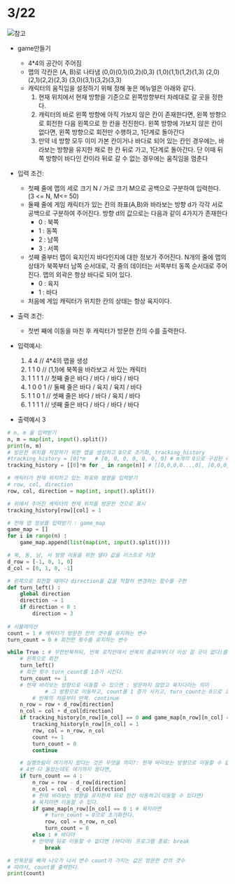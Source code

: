 # 3/22
![참고](https://seungseop.tistory.com/19)
* game만들기
  - 4*4의 공간이 주어짐
  - 맵의 각칸은 (A, B)로 나타냄
    (0,0)(0,1)(0,2)(0,3)
    (1,0)(1,1)(1,2)(1,3)
    (2,0)(2,1)(2,2)(2,3)
    (3,0)(3,1)(3,2)(3,3)
  - 캐릭터의 움직임을 설정하기 위해 정해 놓은 메뉴얼은 아래와 같다.
    1. 현재 위치에서 현재 방향을 기준으로 왼쪽방향부터 차례대로 갈 곳을 정한다.
    2. 캐릭터의 바로 왼쪽 방향에 아직 가보지 않은 칸이 존재한다면, 왼쪽 방향으로 회전한 다음 왼쪽으로 한 칸을 전진한다.
       왼쪽 방향에 가보지 않은 칸이 없다면, 왼쪽 방향으로 회전만 수행하고, 1단계로 돌아간다
    3. 만약 네 방향 모두 이미 가본 칸이거나 바다로 되어 있는 칸인 경우에는, 바라보는 방향을 유지한 채로 한 칸 뒤로 가고, 1단계로 돌아간다. 
       단 이때 뒤쪽 방향이 바다인 칸이라 뒤로 갈 수 없는 경우에는 움직임을 멈춘다
* 입력 조건:
  - 첫째 줄에 맵의 세로 크기 N / 가로 크기 M으로 공백으로 구분하여 입력한다. (3 <= N, M<= 50)
  - 둘째 줄에 게임 캐릭터가 있는 칸의 좌표(A,B)와 바라보는 방향 d가 각각 서로 공백으로 구분하여 주어진다.
    방향 d의 값으로는 다음과 같이 4가지가 존재한다
    - 0 : 북쪽
    - 1 : 동쪽
    - 2 : 남쪽
    - 3 : 서쪽
  - 섯째 줄부터 맵이 육지인지 바다인지에 대한 정보가 주어진다.
    N개의 줄에 맵의 상태가 북쪽부터 남쪽 순서대로, 각 줄의 데이터는 서쪽부터 동쪽 순서대로 주어진다.
    맵의 외곽은 항상 바다로 되어 있다.
    - 0 : 육지
    - 1 : 바다
  - 처음에 게임 캐릭터가 위치한 칸의 상태는 항상 육지이다.

* 출력 조건:
  - 첫번 째에 이동을 마친 후 캐릭터가 방문한 칸의 수를 출력한다.

* 입력예시:
  1. 4 4      // 4*4의 맵을 생성
  2. 1 1 0    // (1,1)에 북쪽을 바라보고 서 있는 캐릭터
  3. 1 1 1 1  // 첫째 줄은 바다 / 바다 / 바다 / 바다
  4. 1 0 0 1  // 둘째 줄은 바다 / 육지 / 육지 / 바다
  5. 1 1 0 1  // 셋째 줄은 바다 / 바다 / 육지 / 바다
  6. 1 1 1 1  // 넷째 줄은 바다 / 바다 / 바다 / 바다

* 출력예시
  3
```Python
# n, m 을 입력받기
n, m = map(int, input().split())
print(n, m)
# 방문한 위치를 저장하기 위한 맵을 생성하고 0으로 초기화, tracking_history
#tracking_history = [0]*m   # [0, 0, 0, 0, 0, 0, 0] # m개의 0으로 구성된 리스트
tracking_history = [[0]*m for _ in range(n)] # [[0,0,0,0...,0], [0,0,0,0,...,0], ...., [0,0,0,0,...,0]]

# 캐릭터가 현재 위치하고 있는 좌표와 방향을 입력받기
# row, col, direction 
row, col, direction = map(int, input().split())

# 위에서 주어진 캐릭터의 현재 위치를 방문한 것으로 표시
tracking_history[row][col] = 1

# 전체 맵 정보를 입력받기 : game_map
game_map = []
for i in range(n) :
    game_map.append(list(map(int, input().split())))

# 북, 동, 남, 서 방향 이동을 위한 델타 값을 리스트로 저장
d_row = [-1, 0, 1, 0]
d_col = [0, 1, 0, -1]

# 왼쪽으로 회전할 때마다 direction을 값을 적절히 변경하는 함수를 구현
def turn_left() :
    global direction
    direction -= 1
    if direction < 0 :
        direction = 3
        
# 시뮬레이션 
count = 1 # 캐릭터가 방문한 칸의 갯수를 유지하는 변수
turn_count = 0 # 회전한 횟수를 유지하는 변수

while True : # 무한반복하되, 반복 로직안에서 반복의 종료여부(더 이상 갈 곳이 없다)를 결정.
    # 왼쪽으로 회전
    turn_left()
    # 회전 횟수 turn_count를 1증가 시킨다. 
    turn_count += 1
    # 현재 바라보는 방향으로 이동할 수 있으면 : 방문하지 않았고 육지다라는 의미
            # 그 방향으로 이동하고, count를 1 증가 시키고, turn_count는 0으로 초기화 하고
        # 반복의 처음부터 반복. continue 
    n_row = row + d_row[direction]
    n_col = col + d_col[direction]
    if tracking_history[n_row][n_col] == 0 and game_map[n_row][n_col] == 0 :
        tracking_history[n_row][n_col] = 1
        row, col = n_row, n_col
        count += 1
        turn_count = 0
        continue

    # 실행흐림이 여기까지 왔다는 것은 무엇을 의미?: 현재 바라보는 방향으로 이동할 수 없음.
    # 4번 다 돌았는데도 여기까지 왔다면, 
    if turn_count == 4 :
        n_row = row - d_row[direction] 
        n_col = col - d_col[direction]
        # 현재 바라보는 방향을 유지한체 뒤로 한칸 이동하고(이동할 수 있다면) 
        # 육지이면 이동할 수 있다. 
        if game_map[n_row][n_col] == 0 : # 육지라면
            # turn_count = 0으로 초기화한다. 
            row, col = n_row, n_col
            turn_count = 0
        else : # 바다야 
        # 만약에 뒤로 이동할 수 없다면 (바다야) 프로그램 종료: break
            break

# 반복문을 빠져 나오가 나서 변수 count가 가지는 값은 방문한 칸의 갯수
# 따라서, count를 출력한다. 
print(count)
```
